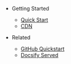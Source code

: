 - Getting Started

  - [Quick Start](quick-start.md)
  - [CDN](cdn.md)

- Related

  - [GitHub Quickstart](https://alertbox.github.io/gh-quickstart)
  - [Docsify Served](https://alertbox.github.io/docsify-served)
